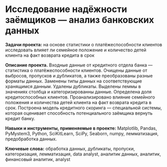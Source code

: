 
# Исследование надёжности заёмщиков — анализ банковских данных

<b>Задачи проекта:</b> на основе статистики о платёжеспособности клиентов исследовать влияет ли семейное положение и количество детей клиента на факт возврата кредита в срок

<b> Описание проекта.</b>
Входные данные от кредитного отдела банка  — статистика о платёжеспособности клиентов. 
Очищены данные от выбросов, пропусков и дубликатов, а также преобразованы разные форматы данных. Заменены типы данных на соответствующие хранящимся данным. Удалены дубликаты. Выделены леммы в значениях столбца и категоризированны данные.
Определена доля кредитоспособных клиентов.
Проанализировано влияние семейного положения и количества детей клиента на факт возврата кредита в срок. 
Построена модель кредитного скоринга — специальной системы, которая оценивает способность потенциального заёмщика вернуть кредит банку.

<b> Навыки и инструменты, применяемые в проекте:</b>
Matplotlib, Pandas, PyMystem3, Python, SciKitLearn, SciPy, Seaborn, numpy, лемматизация, предобработка данных.


<b>Ключевые слова:</b> обработка данных, дубликаты, пропуски, категоризация, лемматизация, data analyst, аналитик данных, аналитик, финансовый аналитик, analyst
